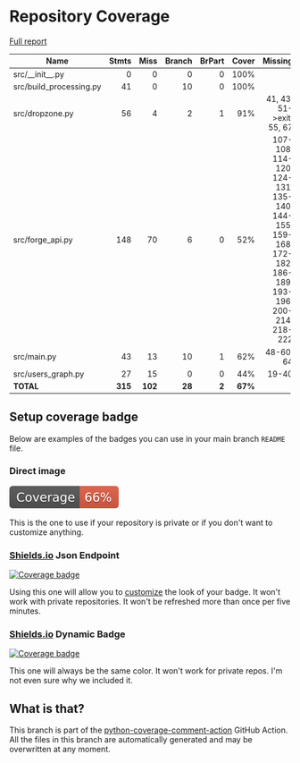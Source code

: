 # Repository Coverage

[Full report](https://htmlpreview.github.io/?https://github.com/rhagelstrom/FG-Forge-Updater/blob/python-coverage-comment-action-data/htmlcov/index.html)

| Name                     |    Stmts |     Miss |   Branch |   BrPart |   Cover |   Missing |
|------------------------- | -------: | -------: | -------: | -------: | ------: | --------: |
| src/\_\_init\_\_.py      |        0 |        0 |        0 |        0 |    100% |           |
| src/build\_processing.py |       41 |        0 |       10 |        0 |    100% |           |
| src/dropzone.py          |       56 |        4 |        2 |        1 |     91% |41, 43, 51->exit, 55, 67 |
| src/forge\_api.py        |      148 |       70 |        6 |        0 |     52% |107-108, 114-120, 124-131, 135-140, 144-155, 159-168, 172-182, 186-189, 193-196, 200-214, 218-222 |
| src/main.py              |       43 |       13 |       10 |        1 |     62% | 48-60, 64 |
| src/users\_graph.py      |       27 |       15 |        0 |        0 |     44% |     19-40 |
|                **TOTAL** |  **315** |  **102** |   **28** |    **2** | **67%** |           |


## Setup coverage badge

Below are examples of the badges you can use in your main branch `README` file.

### Direct image

[![Coverage badge](https://raw.githubusercontent.com/rhagelstrom/FG-Forge-Updater/python-coverage-comment-action-data/badge.svg)](https://htmlpreview.github.io/?https://github.com/rhagelstrom/FG-Forge-Updater/blob/python-coverage-comment-action-data/htmlcov/index.html)

This is the one to use if your repository is private or if you don't want to customize anything.

### [Shields.io](https://shields.io) Json Endpoint

[![Coverage badge](https://img.shields.io/endpoint?url=https://raw.githubusercontent.com/rhagelstrom/FG-Forge-Updater/python-coverage-comment-action-data/endpoint.json)](https://htmlpreview.github.io/?https://github.com/rhagelstrom/FG-Forge-Updater/blob/python-coverage-comment-action-data/htmlcov/index.html)

Using this one will allow you to [customize](https://shields.io/endpoint) the look of your badge.
It won't work with private repositories. It won't be refreshed more than once per five minutes.

### [Shields.io](https://shields.io) Dynamic Badge

[![Coverage badge](https://img.shields.io/badge/dynamic/json?color=brightgreen&label=coverage&query=%24.message&url=https%3A%2F%2Fraw.githubusercontent.com%2Frhagelstrom%2FFG-Forge-Updater%2Fpython-coverage-comment-action-data%2Fendpoint.json)](https://htmlpreview.github.io/?https://github.com/rhagelstrom/FG-Forge-Updater/blob/python-coverage-comment-action-data/htmlcov/index.html)

This one will always be the same color. It won't work for private repos. I'm not even sure why we included it.

## What is that?

This branch is part of the
[python-coverage-comment-action](https://github.com/marketplace/actions/python-coverage-comment)
GitHub Action. All the files in this branch are automatically generated and may be
overwritten at any moment.
